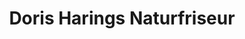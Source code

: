 ---
title: "Doris Harings Naturfriseur"
url: /leichlingen/doris-harings-naturfriseur/
shop: Friseur
---